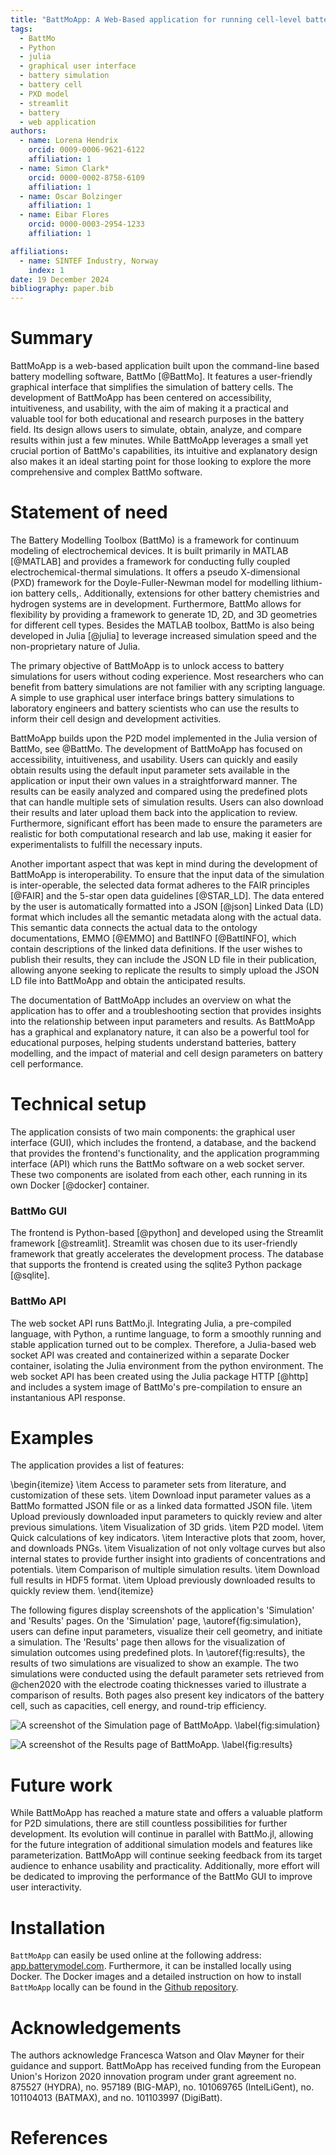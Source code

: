 ```yaml
---
title: "BattMoApp: A Web-Based application for running cell-level battery simulations"
tags:
  - BattMo
  - Python
  - julia
  - graphical user interface
  - battery simulation
  - battery cell
  - PXD model
  - streamlit
  - battery
  - web application
authors:
  - name: Lorena Hendrix
    orcid: 0009-0006-9621-6122
    affiliation: 1
  - name: Simon Clark*
    orcid: 0000-0002-8758-6109
    affiliation: 1
  - name: Oscar Bolzinger
    affiliation: 1
  - name: Eibar Flores
    orcid: 0000-0003-2954-1233
    affiliation: 1

affiliations:
  - name: SINTEF Industry, Norway
    index: 1
date: 19 December 2024
bibliography: paper.bib
---
```


# Summary

BattMoApp is a web-based application built upon the command-line based battery modelling software, BattMo [@BattMo]. It features a user-friendly graphical interface that simplifies the simulation of battery cells. The development of BattMoApp has been centered on accessibility, intuitiveness, and usability, with the aim of making it a practical and valuable tool for both educational and research purposes in the battery field. Its design allows users to simulate, obtain, analyze, and compare results within just a few minutes. While BattMoApp leverages a small yet crucial portion of BattMo's capabilities, its intuitive and explanatory design also makes it an ideal starting point for those looking to explore the more comprehensive and complex BattMo software.

# Statement of need

The Battery Modelling Toolbox (BattMo) is a framework for continuum modeling of electrochemical devices. It is built primarily in MATLAB [@MATLAB] and provides a framework for conducting fully coupled electrochemical-thermal simulations. It offers a pseudo X-dimensional (PXD) framework for the Doyle-Fuller-Newman model for modelling lithium-ion battery cells,. Additionally, extensions for other battery chemistries and hydrogen systems are in development. Furthermore, BattMo allows for flexibility by providing a framework to generate 1D, 2D, and 3D geometries for different cell types. Besides the MATLAB toolbox, BattMo is also being developed in Julia [@julia] to leverage increased simulation speed and the non-proprietary nature of Julia.

The primary objective of BattMoApp is to unlock access to battery simulations for users without coding experience. Most researchers who can benefit from battery simulations are not familier with any scripting language. A simple to use graphical user interface brings battery simulations to laboratory engineers and battery scientists who can use the results to inform their cell design and development activities.

BattMoApp builds upon the P2D model implemented in the Julia version of BattMo, see @BattMo. The development of BattMoApp has focused on accessibility, intuitiveness, and usability. Users can quickly and easily obtain results using the default input parameter sets available in the application or input their own values in a straightforward manner. The results can be easily analyzed and compared using the predefined plots that can handle multiple sets of simulation results. Users can also download their results and later upload them back into the application to review. Furthermore, significant effort has been made to ensure the parameters are realistic for both computational research and lab use, making it easier for experimentalists to fulfill the necessary inputs.

Another important aspect that was kept in mind during the development of BattMoApp is interoperability. To ensure that the input data of the simulation is inter-operable, the selected data format adheres to the FAIR principles [@FAIR] and the 5-star open data guidelines [@STAR_LD]. The data entered by the user is automatically formatted into a JSON [@json] Linked Data (LD) format which includes all the semantic metadata along with the actual data. This semantic data connects the actual data to the ontology documentations, EMMO [@EMMO] and BattINFO [@BattINFO], which contain descriptions of the linked data definitions. If the user wishes to publish their results, they can include the JSON LD file in their publication, allowing anyone seeking to replicate the results to simply upload the JSON LD file into BattMoApp and obtain the anticipated results.

The documentation of BattMoApp includes an overview on what the application has to offer and a troubleshooting section that provides insights into the relationship between input parameters and results. As BattMoApp has a graphical and explanatory nature, it can also be a powerful tool for educational purposes, helping students understand batteries, battery modelling, and the impact of material and cell design parameters on battery cell performance.

# Technical setup

The application consists of two main components: the graphical user interface (GUI), which includes the frontend, a database, and the backend that provides the frontend's functionality, and the application programming interface (API) which runs the BattMo software on a web socket server. These two components are isolated from each other, each running in its own Docker [@docker] container.

### BattMo GUI

The frontend is Python-based [@python] and developed using the Streamlit framework [@streamlit]. Streamlit was chosen due to its user-friendly framework that greatly accelerates the development process. The database that supports the frontend is created using the sqlite3 Python package [@sqlite].

### BattMo API

The web socket API runs BattMo.jl. Integrating Julia, a pre-compiled language, with Python, a runtime language, to form a smoothly running and stable application turned out to be complex. Therefore, a Julia-based web socket API was created and containerized within a separate Docker container, isolating the Julia environment from the python environment. The web socket API has been created using the Julia package HTTP [@http] and includes a system image of BattMo's pre-compilation to ensure an instantanious API response.

# Examples

The application provides a list of features:

\begin{itemize}
\item Access to parameter sets from literature, and customization of these sets.
\item Download input parameter values as a BattMo formatted JSON file or as a linked data formatted JSON file.
\item Upload previously downloaded input parameters to quickly review and alter previous simulations.
\item Visualization of 3D grids.
\item P2D model.
\item Quick calculations of key indicators.
\item Interactive plots that zoom, hover, and downloads PNGs.
\item Visualization of not only voltage curves but also internal states to provide further insight into gradients of concentrations and potentials.
\item Comparison of multiple simulation results.
\item Download full results in HDF5 format.
\item Upload previously downloaded results to quickly review them.
\end{itemize}

The following figures display screenshots of the application's 'Simulation' and 'Results' pages. On the 'Simulation' page, \autoref{fig:simulation}, users can define input parameters, visualize their cell geometry, and initiate a simulation. The 'Results' page then allows for the visualization of simulation outcomes using predefined plots. In \autoref{fig:results}, the results of two simulations are visualized to show an example. The two simulations were conducted using the default parameter sets retrieved from @chen2020 with the electrode coating thicknesses varied to illustrate a comparison of results. Both pages also present key indicators of the battery cell, such as capacities, cell energy, and round-trip efficiency.

![A screenshot of the Simulation page of BattMoApp. \label{fig:simulation}](BattMo_Simulation.png)

![A screenshot of the Results page of BattMoApp. \label{fig:results}](BattMo_Results.png)

# Future work

While BattMoApp has reached a mature state and offers a valuable platform for P2D simulations, there are still countless possibilities for further development. Its evolution will continue in parallel with BattMo.jl, allowing for the future integration of additional simulation models and features like parameterization. BattMoApp will continue seeking feedback from its target audience to enhance usability and practicality. Additionally, more effort will be dedicated to improving the performance of the BattMo GUI to improve user interactivity.

# Installation

`BattMoApp` can easily be used online at the following address: [app.batterymodel.com](https://app.batterymodel.com/). Furthermore, it can be installed locally using Docker. The Docker images and a detailed instruction on how to install `BattMoApp` locally can be found in the [Github repository](https://github.com/BattMoTeam/BattMoApp).

# Acknowledgements

The authors acknowledge Francesca Watson and Olav Møyner for their guidance and support.
BattMoApp has received funding from the European Union's Horizon 2020 innovation program under grant agreement no. 875527 (HYDRA), no. 957189 (BIG-MAP), no. 101069765 (IntelLiGent), no. 101104013 (BATMAX), and no. 101103997 (DigiBatt).

# References
